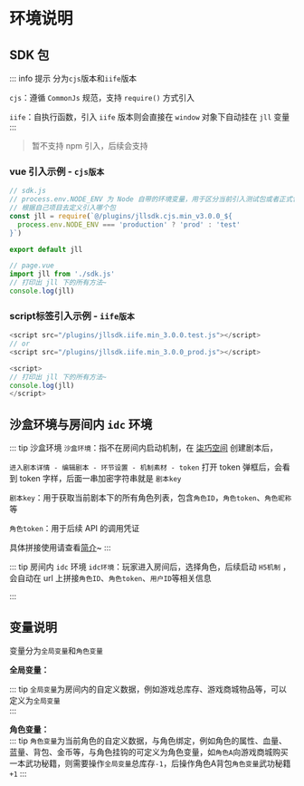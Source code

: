 # 环境说明

## SDK 包
::: info 提示
分为`cjs`版本和`iife`版本

`cjs`：遵循 `CommonJs` 规范，支持 `require()` 方式引入

`iife`：自执行函数，引入 `iife` 版本则会直接在 `window` 对象下自动挂在 `jll` 变量
:::
> 暂不支持 npm 引入，后续会支持

### vue 引入示例 - `cjs版本`
``` javascript
// sdk.js
// process.env.NODE_ENV 为 Node 自带的环境变量，用于区分当前引入测试包或者正式包
// 根据自己项目去定义引入哪个包
const jll = require(`@/plugins/jllsdk.cjs.min_v3.0.0_${
  process.env.NODE_ENV === 'production' ? 'prod' : 'test'
}`)

export default jll

// page.vue
import jll from './sdk.js'
// 打印出 jll 下的所有方法~
console.log(jll)
```

### script标签引入示例 - `iife版本`
``` javascript
<script src="/plugins/jllsdk.iife.min_3.0.0.test.js"></script>
// or
<script src="/plugins/jllsdk.iife.min_3.0.0_prod.js"></script>

<script>
// 打印出 jll 下的所有方法~
console.log(jll)
</script>
```

## 沙盒环境与房间内 `idc` 环境

::: tip 沙盒环境
`沙盒环境`：指不在房间内启动机制，在 [柒巧空间](https://cspace.you-drama.com) 创建剧本后，

`进入剧本详情 - 编辑剧本 - 环节设置 - 机制素材 - token`
打开 token 弹框后，会看到 token 字样，后面一串加密字符串就是 `剧本key`

`剧本key`：用于获取当前剧本下的所有角色列表，包含`角色ID`，`角色token`、`角色昵称`等

`角色token`：用于后续 API 的调用凭证

具体拼接使用请查看[简介](/introduction.html)~
:::

::: tip 房间内 `idc` 环境
`idc环境`：玩家进入房间后，选择角色，后续启动 `H5机制` ，会自动在 url 上拼接`角色ID`、`角色token`、`用户ID`等相关信息

:::

## 变量说明

变量分为`全局变量`和`角色变量`

**全局变量：**  

::: tip
`全局变量`为房间内的自定义数据，例如游戏总库存、游戏商城物品等，可以定义为`全局变量`  
:::
  
**角色变量：**  
::: tip
`角色变量`为当前角色的自定义数据，与角色绑定，例如角色的属性、血量、蓝量、背包、金币等，与角色挂钩的可定义为角色变量，如`角色A`向游戏商城购买一本武功秘籍，则需要操作`全局变量`总库存`-1`，后操作角色A背包`角色变量`武功秘籍`+1`
:::